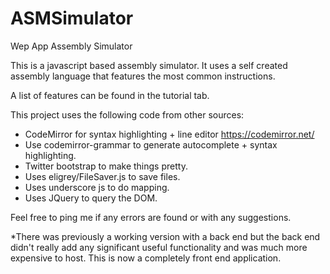 # ASMSimulator
Wep App Assembly Simulator

This is a javascript based assembly simulator. It uses a self created assembly language
that features the most common instructions.

A list of features can be found in the tutorial tab.

This project uses the following code from other sources:
- CodeMirror for syntax highlighting + line editor
  https://codemirror.net/
- Use codemirror-grammar to generate autocomplete + syntax highlighting.
- Twitter bootstrap to make things pretty.
- Uses eligrey/FileSaver.js to save files.
- Uses underscore js to do mapping.
- Uses JQuery to query the DOM.

Feel free to ping me if any errors are found or with any suggestions.

*There was previously a working version with a back end but the back end didn't really add any 
significant useful functionality and was much more expensive to host. This is now a completely
front end application.

